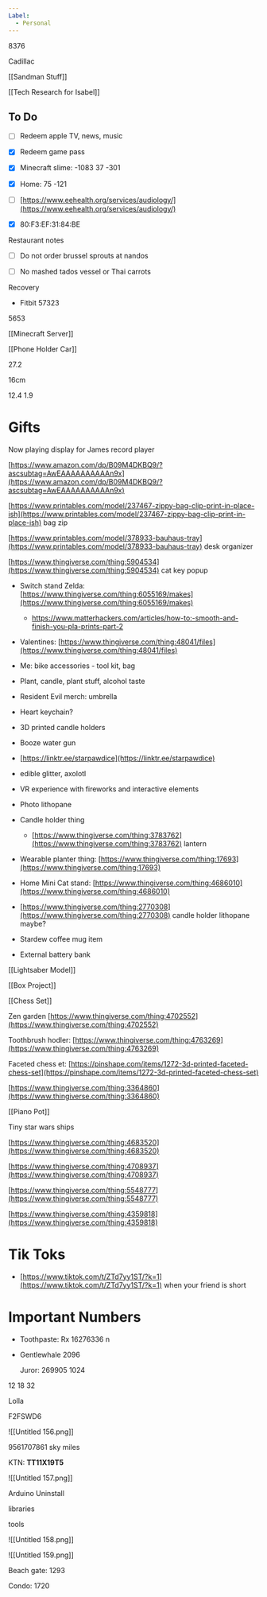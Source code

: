 ```yaml
---
Label:
  - Personal
---
```



8376

Cadillac

[[Sandman Stuff]]

[[Tech Research for Isabel]]

## To Do

- [ ] Redeem apple TV, news, music
- [x] Redeem game pass
- [x] Minecraft slime: -1083 37 -301
- [x] Home: 75 -121
- [ ] [https://www.eehealth.org/services/audiology/](https://www.eehealth.org/services/audiology/)
- [x] 80:F3:EF:31:84:BE

  

Restaurant notes

- [ ] Do not order brussel sprouts at nandos
- [ ] No mashed tados vessel or Thai carrots

  

Recovery

- Fitbit 57323

5653

  

[[Minecraft Server]]

[[Phone Holder Car]]

  

  

27.2

16cm

  

12.4 1.9

  

# Gifts

Now playing display for James record player

[https://www.amazon.com/dp/B09M4DKBQ9/?ascsubtag=AwEAAAAAAAAAAn9x](https://www.amazon.com/dp/B09M4DKBQ9/?ascsubtag=AwEAAAAAAAAAAn9x)

[https://www.printables.com/model/237467-zippy-bag-clip-print-in-place-ish](https://www.printables.com/model/237467-zippy-bag-clip-print-in-place-ish) bag zip

[https://www.printables.com/model/378933-bauhaus-tray](https://www.printables.com/model/378933-bauhaus-tray) desk organizer

[https://www.thingiverse.com/thing:5904534](https://www.thingiverse.com/thing:5904534) cat key popup

- Switch stand Zelda: [https://www.thingiverse.com/thing:6055169/makes](https://www.thingiverse.com/thing:6055169/makes)
    - https://www.matterhackers.com/articles/how-to:-smooth-and-finish-you-pla-prints-part-2
- Valentines: [https://www.thingiverse.com/thing:48041/files](https://www.thingiverse.com/thing:48041/files)
- Me: bike accessories - tool kit, bag
- Plant, candle, plant stuff, alcohol taste
- Resident Evil merch: umbrella
- Heart keychain?
- 3D printed candle holders
- Booze water gun
- [https://linktr.ee/starpawdice](https://linktr.ee/starpawdice)
- edible glitter, axolotl
- VR experience with fireworks and interactive elements
- Photo lithopane
- Candle holder thing
    - [https://www.thingiverse.com/thing:3783762](https://www.thingiverse.com/thing:3783762) lantern
    
- Wearable planter thing: [https://www.thingiverse.com/thing:17693](https://www.thingiverse.com/thing:17693)
- Home Mini Cat stand: [https://www.thingiverse.com/thing:4686010](https://www.thingiverse.com/thing:4686010)
- [https://www.thingiverse.com/thing:2770308](https://www.thingiverse.com/thing:2770308) candle holder lithopane maybe?
- Stardew coffee mug item
- External battery bank

[[Lightsaber Model]]

[[Box Project]]

[[Chess Set]]

Zen garden [https://www.thingiverse.com/thing:4702552](https://www.thingiverse.com/thing:4702552)

Toothbrush hodler: [https://www.thingiverse.com/thing:4763269](https://www.thingiverse.com/thing:4763269)

Faceted chess et: [https://pinshape.com/items/1272-3d-printed-faceted-chess-set](https://pinshape.com/items/1272-3d-printed-faceted-chess-set)

[https://www.thingiverse.com/thing:3364860](https://www.thingiverse.com/thing:3364860)

[[Piano Pot]]

  

Tiny star wars ships

[https://www.thingiverse.com/thing:4683520](https://www.thingiverse.com/thing:4683520)

[https://www.thingiverse.com/thing:4708937](https://www.thingiverse.com/thing:4708937)

[https://www.thingiverse.com/thing:5548777](https://www.thingiverse.com/thing:5548777)

[https://www.thingiverse.com/thing:4359818](https://www.thingiverse.com/thing:4359818)

# Tik Toks

- [https://www.tiktok.com/t/ZTd7yy1ST/?k=1](https://www.tiktok.com/t/ZTd7yy1ST/?k=1) when your friend is short

  
# Important Numbers

- Toothpaste: Rx 16276336 n
- Gentlewhale 2096

  Juror: 269905
1024

12 18 32

Lolla

F2FSWD6

![[Untitled 156.png]]

9561707861 sky miles

KTN: **TT11X19T5**

  

  

![[Untitled 157.png]]

  

Arduino Uninstall

libraries

tools

  

![[Untitled 158.png]]

![[Untitled 159.png]]

  

Beach gate: 1293

Condo: 1720